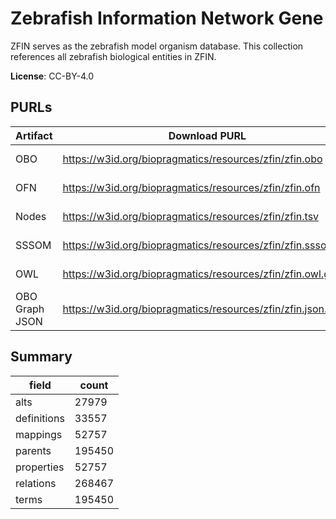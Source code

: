 # Zebrafish Information Network Gene

ZFIN serves as the zebrafish model organism database. This collection references all zebrafish biological entities in ZFIN.

**License**: CC-BY-4.0

## PURLs

| Artifact       | Download PURL                                                | Latest Versioned Download PURL                                          |
|----------------|--------------------------------------------------------------|-------------------------------------------------------------------------|
| OBO            | https://w3id.org/biopragmatics/resources/zfin/zfin.obo       | https://w3id.org/biopragmatics/resources/zfin/2025-01-12/zfin.obo       |
| OFN            | https://w3id.org/biopragmatics/resources/zfin/zfin.ofn       | https://w3id.org/biopragmatics/resources/zfin/2025-01-12/zfin.ofn       |
| Nodes          | https://w3id.org/biopragmatics/resources/zfin/zfin.tsv       | https://w3id.org/biopragmatics/resources/zfin/2025-01-12/zfin.tsv       |
| SSSOM          | https://w3id.org/biopragmatics/resources/zfin/zfin.sssom.tsv | https://w3id.org/biopragmatics/resources/zfin/2025-01-12/zfin.sssom.tsv |
| OWL            | https://w3id.org/biopragmatics/resources/zfin/zfin.owl.gz    | https://w3id.org/biopragmatics/resources/zfin/2025-01-12/zfin.owl.gz    |
| OBO Graph JSON | https://w3id.org/biopragmatics/resources/zfin/zfin.json.gz   | https://w3id.org/biopragmatics/resources/zfin/2025-01-12/zfin.json.gz   |

## Summary

| field       |   count |
|-------------|---------|
| alts        |   27979 |
| definitions |   33557 |
| mappings    |   52757 |
| parents     |  195450 |
| properties  |   52757 |
| relations   |  268467 |
| terms       |  195450 |
